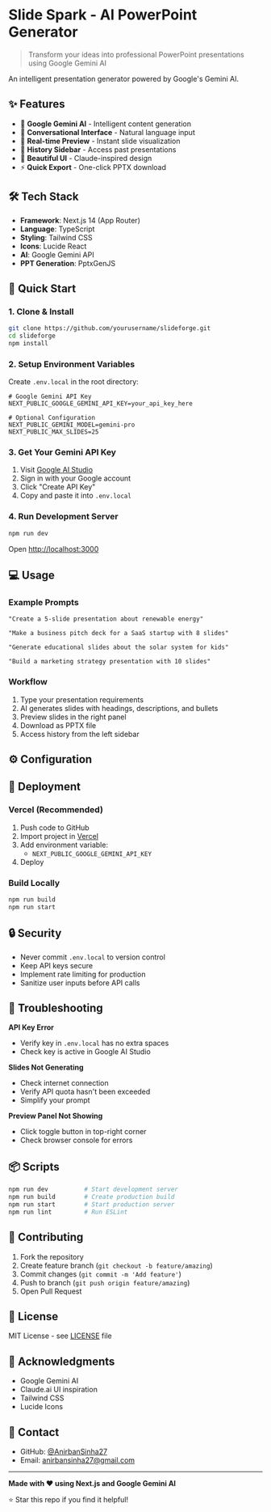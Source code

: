 # Slide Spark - AI PowerPoint Generator

> Transform your ideas into professional PowerPoint presentations using Google Gemini AI

An intelligent presentation generator powered by Google's Gemini AI.

## ✨ Features

- 🤖 **Google Gemini AI** - Intelligent content generation
- 💬 **Conversational Interface** - Natural language input
- 👀 **Real-time Preview** - Instant slide visualization
- 📜 **History Sidebar** - Access past presentations
- 🎨 **Beautiful UI** - Claude-inspired design
- ⚡ **Quick Export** - One-click PPTX download

## 🛠️ Tech Stack

- **Framework**: Next.js 14 (App Router)
- **Language**: TypeScript
- **Styling**: Tailwind CSS
- **Icons**: Lucide React
- **AI**: Google Gemini API
- **PPT Generation**: PptxGenJS

## 🚀 Quick Start

### 1. Clone & Install

```bash
git clone https://github.com/yourusername/slideforge.git
cd slideforge
npm install
```

### 2. Setup Environment Variables

Create `.env.local` in the root directory:

```env
# Google Gemini API Key
NEXT_PUBLIC_GOOGLE_GEMINI_API_KEY=your_api_key_here

# Optional Configuration
NEXT_PUBLIC_GEMINI_MODEL=gemini-pro
NEXT_PUBLIC_MAX_SLIDES=25
```

### 3. Get Your Gemini API Key

1. Visit [Google AI Studio](https://makersuite.google.com/app/apikey)
2. Sign in with your Google account
3. Click "Create API Key"
4. Copy and paste it into `.env.local`

### 4. Run Development Server

```bash
npm run dev
```

Open [http://localhost:3000](http://localhost:3000)

## 💻 Usage

### Example Prompts

```
"Create a 5-slide presentation about renewable energy"

"Make a business pitch deck for a SaaS startup with 8 slides"

"Generate educational slides about the solar system for kids"

"Build a marketing strategy presentation with 10 slides"
```

### Workflow

1. Type your presentation requirements
2. AI generates slides with headings, descriptions, and bullets
3. Preview slides in the right panel
4. Download as PPTX file
5. Access history from the left sidebar

## ⚙️ Configuration


## 🚀 Deployment

### Vercel (Recommended)

1. Push code to GitHub
2. Import project in [Vercel](https://vercel.com)
3. Add environment variable:
   - `NEXT_PUBLIC_GOOGLE_GEMINI_API_KEY`
4. Deploy

### Build Locally

```bash
npm run build
npm run start
```

## 🔒 Security

- Never commit `.env.local` to version control
- Keep API keys secure
- Implement rate limiting for production
- Sanitize user inputs before API calls

## 🐛 Troubleshooting

**API Key Error**
- Verify key in `.env.local` has no extra spaces
- Check key is active in Google AI Studio

**Slides Not Generating**
- Check internet connection
- Verify API quota hasn't been exceeded
- Simplify your prompt

**Preview Panel Not Showing**
- Click toggle button in top-right corner
- Check browser console for errors

## 📦 Scripts

```bash
npm run dev          # Start development server
npm run build        # Create production build
npm run start        # Start production server
npm run lint         # Run ESLint
```

## 🤝 Contributing

1. Fork the repository
2. Create feature branch (`git checkout -b feature/amazing`)
3. Commit changes (`git commit -m 'Add feature'`)
4. Push to branch (`git push origin feature/amazing`)
5. Open Pull Request

## 📄 License

MIT License - see [LICENSE](LICENSE) file

## 🙏 Acknowledgments

- Google Gemini AI
- Claude.ai UI inspiration
- Tailwind CSS
- Lucide Icons

## 📧 Contact

- GitHub: [@AnirbanSinha27](https://github.com/AnirbanSinha27)
- Email: anirbansinha27@gmail.com

---

**Made with ❤️ using Next.js and Google Gemini AI**

⭐ Star this repo if you find it helpful!

